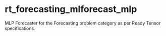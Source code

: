 # rt_forecasting_mlforecast_mlp
MLP Forecaster for the Forecasting problem category as per Ready Tensor specifications.
